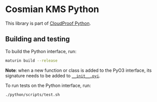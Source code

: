 # Cosmian KMS Python

This library is part of [CloudProof Python](https://github.com/Cosmian/cloudproof_python).

## Building and testing

To build the Python interface, run:

```bash
maturin build --release
```

__Note__: when a new function or class is added to the PyO3 interface, its signature needs to be added to [`__init__.pyi`](../../python/cosmian_kms/__init__.pyi).

To run tests on the Python interface, run:

```bash
./python/scripts/test.sh
```
